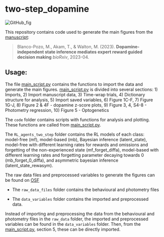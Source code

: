 # two-step_dopamine

![GitHub_fig](https://github.com/Mblancopozo/two-step_dopamine/assets/34422444/cddb99db-bba6-48c7-bb63-11274612d545)

This repository contains code used to generate the main figures from the [manuscript](https://www.biorxiv.org/content/10.1101/2021.06.25.449995v3):

> Blanco-Pozo, M., Akam, T., &  Walton, M. (2023).  **Dopamine-independent state inference mediates expert reward guided decision making**  *bioRxiv*, 2023-04.

## Usage:

The file [main_script.py](./main_script.py) contains the functions to import the data and generate the main figures.
[main_script.py](./main_script.py) is divided into several sections: 1) Imports, 2) Import manuscript data, 3) Time-wrap trials, 4) Dictionary structure for analysis, 5) Import saved variables, 6) Figure 1C-F, 7) Figure 1G-J, 8) Figure 2 & 4F - dopamine z-score plots, 9) Figure 3, 4, S4-8 - Photometry regression, 10) Figure 5 - Optogenetics

The `code` folder contains scripts with functions for analysis and plotting. These functions are called from [main_script.py](./main_script.py).

The `RL_agents_two_step` folder contains the RL models of each class: model-free (mf), model-based (mb), Bayesian inference (latent_state), model-free with different learning rates for rewards and omissions and forgetting of the non-experienced state (mf_forget_diffa), model-based with different learning rates and forgetting parameter decaying towards 0 (mb_forget_0_diffa), and asymmetric bayesian inference (latent_state_rewasym).

The raw data files and preprocessed variables to generate the figures can be found on [OSF](https://osf.io/u6xrc/?view_only=95ed86684f494b9582860ddcb31cd0e1)

- The `raw_data_files` folder contains the behavioural and photometry files

- The `data_variables` folder contains the imported and preprocessed data. 


Instead of importing and preprocessing the data from the behavioural and photometry files in the `raw_data` folder, the imported and preprocessed variables can be found in the `data_variables` folder. Then, from the [main_script.py](./main_script.py), section 5, these can be directly imported.
